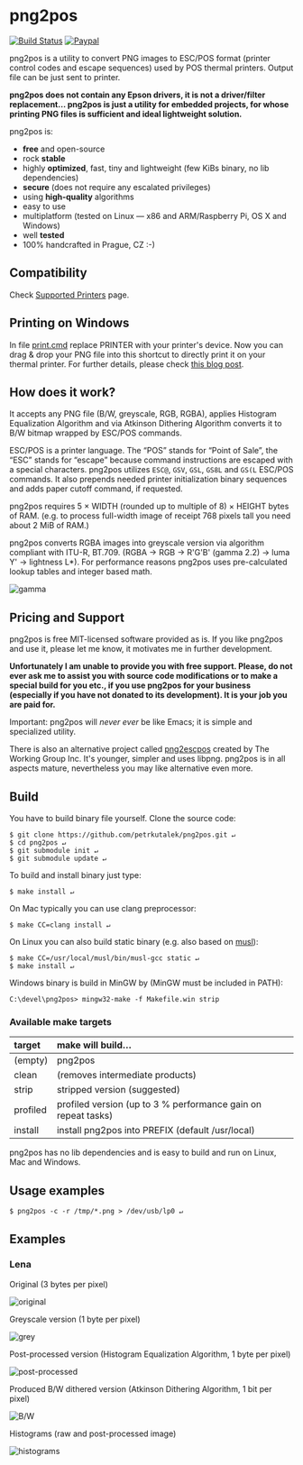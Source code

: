 # png2pos
[![Build Status](https://travis-ci.org/petrkutalek/png2pos.svg?branch=master)](https://travis-ci.org/petrkutalek/png2pos)
[![Paypal](https://www.paypalobjects.com/en_US/i/btn/btn_donate_SM.gif)](https://www.paypal.com/cgi-bin/webscr?cmd=_s-xclick&hosted_button_id=4TNCBPJT2R4MC)

png2pos is a utility to convert PNG images to ESC/POS format (printer control codes and escape sequences) used by POS thermal printers. Output file can be just sent to printer.

**png2pos does not contain any Epson drivers, it is not a driver/filter replacement… png2pos is just a utility for embedded projects, for whose printing PNG files is sufficient and ideal lightweight solution.**

png2pos is:

* **free** and open-source
* rock **stable**
* highly **optimized**, fast, tiny and lightweight (few KiBs binary, no lib dependencies)
* **secure** (does not require any escalated privileges)
* using **high-quality** algorithms
* easy to use
* multiplatform (tested on Linux — x86 and ARM/Raspberry Pi, OS X and Windows)
* well **tested**
* 100% handcrafted in Prague, CZ :-)

## Compatibility

Check [Supported Printers](./compatibility.md) page.

## Printing on Windows

In file [print.cmd](./print.cmd) replace PRINTER with your printer's device. Now you can drag & drop your PNG file into this shortcut to directly print it on your thermal printer. 
For further details, please check [this blog post](http://mike.bitrevision.com/blog/2015-04-getting-a-usb-receipt-printer-working-on-windows).

## How does it work?

It accepts any PNG file (B/W, greyscale, RGB, RGBA), applies Histogram Equalization Algorithm and via Atkinson Dithering Algorithm converts it to B/W bitmap wrapped by ESC/POS commands.

ESC/POS is a printer language. The “POS” stands for “Point of Sale”, the “ESC” stands for “escape” because command instructions are escaped with a special characters. png2pos utilizes ```ESC@```, ```GSV```, ```GSL```, ```GS8L``` and ```GS(L``` ESC/POS commands. It also prepends needed printer initialization binary sequences and adds paper cutoff command, if requested.

png2pos requires 5 × WIDTH (rounded up to multiple of 8) × HEIGHT bytes of RAM. (e.g. to process full-width image of receipt 768 pixels tall you need about 2 MiB of RAM.)

png2pos converts RGBA images into greyscale version via algorithm compliant with ITU-R, BT.709. (RGBA → RGB → R'G'B' (gamma 2.2) → luma Y' → lightness L*). For performance reasons png2pos uses pre-calculated lookup tables and integer based math.

![gamma](docs/gamma.png)

## Pricing and Support

png2pos is free MIT-licensed software provided as is. If you like png2pos and use it, please let me know, it motivates me in further development. 

**Unfortunately I am unable to provide you with free support. Please, do not ever ask me to assist you with source code modifications or to make a special build for you etc., if you use png2pos for your business (especially if you have not donated to its development). It is your job you are paid for.**

Important: png2pos will *never ever* be like Emacs; it is simple and specialized utility.

There is also an alternative project called [png2escpos](https://github.com/twg/png2escpos) created by The Working Group Inc. It's younger, simpler and uses libpng. png2pos is in all aspects mature, nevertheless you may like alternative even more.

## Build

You have to build binary file yourself. Clone the source code:

    $ git clone https://github.com/petrkutalek/png2pos.git ↵
    $ cd png2pos ↵
    $ git submodule init ↵
    $ git submodule update ↵

To build and install binary just type:

    $ make install ↵

On Mac typically you can use clang preprocessor:

    $ make CC=clang install ↵

On Linux you can also build static binary (e.g. also based on [musl](http://www.musl-libc.org/intro.html)):

    $ make CC=/usr/local/musl/bin/musl-gcc static ↵
    $ make install ↵

Windows binary is build in MinGW by (MinGW must be included in PATH):

    C:\devel\png2pos> mingw32-make -f Makefile.win strip

### Available make targets

target | make will build…
:----- | :------
(empty)  | png2pos
clean | (removes intermediate products)
strip | stripped version (suggested)
profiled | profiled version (up to 3 % performance gain on repeat tasks)
install | install png2pos into PREFIX (default /usr/local)

png2pos has no lib dependencies and is easy to build and run on Linux, Mac and Windows.

## Usage examples

    $ png2pos -c -r /tmp/*.png > /dev/usb/lp0 ↵

## Examples

### Lena
Original (3 bytes per pixel)

![original](docs/lena_png2pos_0_original.png)

Greyscale version (1 byte per pixel)

![grey](docs/lena_png2pos_1_grey.png)

Post-processed version (Histogram Equalization Algorithm, 1 byte per pixel)

![post-processed](docs/lena_png2pos_2_pp.png)

Produced B/W dithered version (Atkinson Dithering Algorithm, 1 bit per pixel)

![B/W](docs/lena_png2pos_3_bw.png)

Histograms (raw and post-processed image)

![histograms](docs/lena_png2pos_histogram.png)
